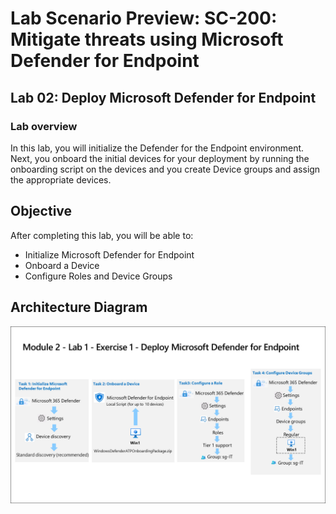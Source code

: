 # Lab Scenario Preview: SC-200: Mitigate threats using Microsoft Defender for Endpoint

## Lab 02: Deploy Microsoft Defender for Endpoint

### Lab overview

In this lab, you will initialize the Defender for the Endpoint environment. Next, you onboard the initial devices for your deployment by running the onboarding script on the devices and you create Device groups and assign the appropriate devices.

## Objective
  
After completing this lab, you will be able to:

- Initialize Microsoft Defender for Endpoint
- Onboard a Device
- Configure Roles and Device Groups

## Architecture Diagram

   ![](media/SC200-Lab_Diagrams_Mod2_L1_Ex1.png)

